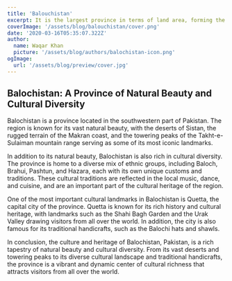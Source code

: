 ```yaml
---
title: 'Balouchistan'
excerpt: It is the largest province in terms of land area, forming the southwestern region of the country, but is the least populated. Its provincial capital and largest city is Quetta.
coverImage: '/assets/blog/balouchistan/cover.png'
date: '2020-03-16T05:35:07.322Z'
author:
  name: Waqar Khan
  picture: '/assets/blog/authors/balochistan-icon.png'
ogImage:
  url: '/assets/blog/preview/cover.jpg'
---
```


## Balochistan: A Province of Natural Beauty and Cultural Diversity

Balochistan is a province located in the southwestern part of Pakistan. The region is known for its vast natural beauty, with the deserts of Sistan, the rugged terrain of the Makran coast, and the towering peaks of the Takht-e-Sulaiman mountain range serving as some of its most iconic landmarks.

In addition to its natural beauty, Balochistan is also rich in cultural diversity. The province is home to a diverse mix of ethnic groups, including Baloch, Brahui, Pashtun, and Hazara, each with its own unique customs and traditions. These cultural traditions are reflected in the local music, dance, and cuisine, and are an important part of the cultural heritage of the region.

One of the most important cultural landmarks in Balochistan is Quetta, the capital city of the province. Quetta is known for its rich history and cultural heritage, with landmarks such as the Shahi Bagh Garden and the Urak Valley drawing visitors from all over the world. In addition, the city is also famous for its traditional handicrafts, such as the Balochi hats and shawls.

In conclusion, the culture and heritage of Balochistan, Pakistan, is a rich tapestry of natural beauty and cultural diversity. From its vast deserts and towering peaks to its diverse cultural landscape and traditional handicrafts, the province is a vibrant and dynamic center of cultural richness that attracts visitors from all over the world.
